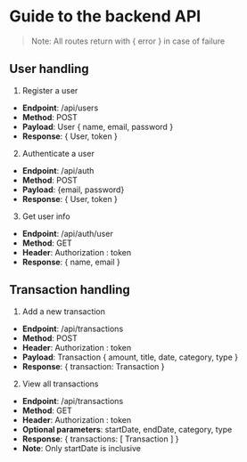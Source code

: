 
# Guide to the backend API
> Note: All routes return with { error } in case of failure

## User handling
1. Register a user

  * **Endpoint**: /api/users
  * **Method**: POST
  * **Payload**: User { name, email, password }
  * **Response**: { User, token } 

2. Authenticate a user

  * **Endpoint**: /api/auth
  * **Method**: POST
  * **Payload**: {email, password}
  * **Response**: { User, token } 

3. Get user info
  * **Endpoint**: /api/auth/user
  * **Method**: GET
  * **Header**: Authorization : token
  * **Response**: { name, email } 
## Transaction handling

1. Add a new transaction

  * **Endpoint**: /api/transactions
  * **Method**: POST
  * **Header**: Authorization : token
  * **Payload**: Transaction { amount, title, date, category, type }
  * **Response**: { transaction: Transaction } 

2. View all transactions

  * **Endpoint**: /api/transactions
  * **Method**: GET
  * **Header**: Authorization : token
  * **Optional parameters**: startDate, endDate, category, type
  * **Response**: { transactions: [ Transaction ] } 
  * **Note**: Only startDate is inclusive
